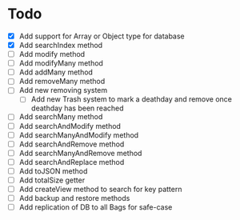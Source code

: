 # Todo

- [x] Add support for Array or Object type for database
- [x] Add searchIndex method
- [ ] Add modify method
- [ ] Add modifyMany method
- [ ] Add addMany method
- [ ] Add removeMany method
- [ ] Add new removing system
  - [ ] Add new Trash system to mark a deathday and remove once deathday has been reached
- [ ] Add searchMany method
- [ ] Add searchAndModify method
- [ ] Add searchManyAndModify method
- [ ] Add searchAndRemove method
- [ ] Add searchManyAndRemove method
- [ ] Add searchAndReplace method
- [ ] Add toJSON method
- [ ] Add totalSize getter
- [ ] Add createView method to search for key pattern
- [ ] Add backup and restore methods
- [ ] Add replication of DB to all Bags for safe-case

